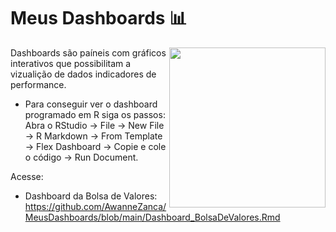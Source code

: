 # Meus Dashboards 📊
<img align="right" src="https://media4.giphy.com/media/VHI6svvhu5xuqzyAoM/giphy.gif?cid=ecf05e472g0xtkshjlh4tpo2s8aqzx0301su7w78ao4cdcnb&rid=giphy.gif&ct=g" width="250" height="256">
Dashboards são paíneis com gráficos interativos que possibilitam a vizualição de dados indicadores de performance.
<p>
  

- Para conseguir ver o dashboard programado em R siga os passos: Abra o RStudio -> File -> New File -> R Markdown -> From Template -> Flex Dashboard -> Copie e cole o código -> Run Document. 

Acesse: 
- Dashboard da Bolsa de Valores: https://github.com/AwanneZanca/MeusDashboards/blob/main/Dashboard_BolsaDeValores.Rmd
